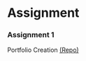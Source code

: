 # Assignment
### Assignment 1
Portfolio Creation [(Repo)](https://drive.google.com/open?id=1Og_0Tf5_WdCr6O-y0g73G-NV2nOMGEw3)
